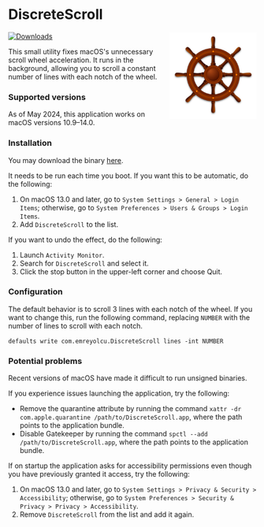 # DiscreteScroll

<img src="https://github.com/emreyolcu/discrete-scroll/blob/icon/icon.png?raw=true" align="right" width="35%">

[![Downloads](https://img.shields.io/github/downloads/emreyolcu/discrete-scroll/total.svg)](https://github.com/emreyolcu/discrete-scroll/releases)

This small utility fixes macOS's unnecessary scroll wheel acceleration.
It runs in the background, allowing you to scroll
a constant number of lines with each notch of the wheel.

### Supported versions

As of May 2024, this application works on macOS versions 10.9–14.0.

### Installation

You may download the binary [here](https://github.com/emreyolcu/discrete-scroll/releases/download/v1.0.0/DiscreteScroll.zip).

It needs to be run each time you boot.
If you want this to be automatic, do the following:

1. On macOS 13.0 and later, go to `System Settings > General > Login Items`;
   otherwise, go to `System Preferences > Users & Groups > Login Items`.
2. Add `DiscreteScroll` to the list.

If you want to undo the effect, do the following:

1. Launch `Activity Monitor`.
2. Search for `DiscreteScroll` and select it.
3. Click the stop button in the upper-left corner and choose Quit.

### Configuration

The default behavior is to scroll 3 lines with each notch of the wheel.
If you want to change this, run the following command,
replacing `NUMBER` with the number of lines to scroll with each notch.

```
defaults write com.emreyolcu.DiscreteScroll lines -int NUMBER
```

### Potential problems

Recent versions of macOS have made it difficult to run unsigned binaries.

If you experience issues launching the application, try the following:

- Remove the quarantine attribute by running the command
  `xattr -dr com.apple.quarantine /path/to/DiscreteScroll.app`,
  where the path points to the application bundle.
- Disable Gatekeeper by running the command
  `spctl --add /path/to/DiscreteScroll.app`,
  where the path points to the application bundle.

If on startup the application asks for accessibility permissions
even though you have previously granted it access, try the following:

1. On macOS 13.0 and later, go to `System Settings > Privacy & Security > Accessibility`;
   otherwise, go to `System Preferences > Security & Privacy > Privacy > Accessibility`.
2. Remove `DiscreteScroll` from the list and add it again.
